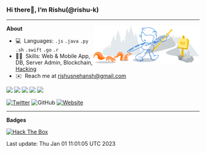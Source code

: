 <!-- START OF README -->
### Hi there👋, I’m Rishu(@rishu-k)
---

<a href="https://github.com/rishu-k"><img width="55%" align="right" alt="Github Artwork" src="https://raw.githubusercontent.com/rishu-k/rishu-k/master/assets/git-header.svg"/></a>

**About**

- 💻 ​ ​Languages: `.js` `.java` `.py` `.sh` `.swift` `.go` `.r`
- 👨‍💻 ​ ​Skills: Web & Mobile App, DB, Server Admin, Blockchain, [Hacking](http://www.hackthebox.eu/badge/image/16311)
- ✉️ ​ ​Reach me at rishusnehansh@gmail.com
<!-- - 🔗  ​ ​Or more at [www.rishusnehansh.com](https://www.rishusnehansh.com) -->

![](http://github-profile-summary-cards.vercel.app/api/cards/profile-details?username=rishu-k&theme=github_dark)
![](http://github-profile-summary-cards.vercel.app/api/cards/repos-per-language?username=rishu-k&theme=github_dark)
![](http://github-profile-summary-cards.vercel.app/api/cards/most-commit-language?username=rishu-k&theme=github_dark)
![](http://github-profile-summary-cards.vercel.app/api/cards/stats?username=rishu-k&theme=github_dark)
![](http://github-profile-summary-cards.vercel.app/api/cards/productive-time?username=rishu-k&theme=github_dark&utcOffset=3)

[![Twitter](https://img.shields.io/badge/Instagram-Follow-1c1c1c?style=for-the-badge&logo=instagram)](https://instagram.com/igx_chauhan)
![GitHub](https://img.shields.io/github/followers/rish-k?color=1c1c1c&label=follow&logo=github&style=for-the-badge)
[![Website](https://img.shields.io/badge/Portfolio-Visit-1c1c1c?style=for-the-badge)](https://rishu-k.github.io/Links/)

---

**Badges**

<a href="https://www.hackthebox.eu/profile/16311"><img height="58" src="http://www.hackthebox.eu/badge/image/16311" alt="Hack The Box" title="Hack The Box"></a>

<!-- START OF DYNAMIC CONTENT -->
Last update: Thu Jan 01 11:01:05 UTC 2023
<!-- END OF DYNAMIC CONTENT -->
<!-- END OF README -->
